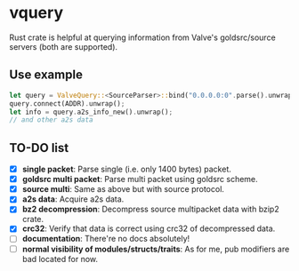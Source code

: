 # vquery
Rust crate is helpful at querying information from Valve's goldsrc/source servers (both are supported).

## Use example
```rust
let query = ValveQuery::<SourceParser>::bind("0.0.0.0:0".parse().unwrap()).unwrap();
query.connect(ADDR).unwrap();
let info = query.a2s_info_new().unwrap();
// and other a2s data
```

## TO-DO list
- [x] **single packet**: Parse single (i.e. only 1400 bytes) packet.
- [x] **goldsrc multi packet**: Parse multi packet using goldsrc scheme.
- [x] **source multi**: Same as above but with source protocol.
- [x] **a2s data**: Acquire a2s data.
- [x] **bz2 decompression**: Decompress source multipacket data with bzip2 crate.
- [x] **crc32**: Verify that data is correct using crc32 of decompressed data.
- [ ] **documentation**: There're no docs absolutely!
- [ ] **normal visibility of modules/structs/traits**: As for me, pub modifiers are bad located for now.
